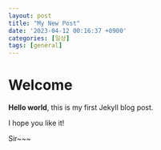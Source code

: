 ```yaml
---
layout: post
title: "My New Post"
date: '2023-04-12 00:16:37 +0900'
categories: [일상]
tags: [general]
---
```


# Welcome

**Hello world**, this is my first Jekyll blog post.

I hope you like it!

Sir~~~
